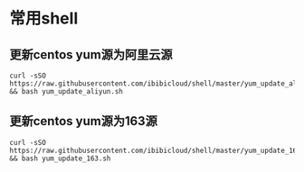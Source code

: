 # 常用shell

## 更新centos yum源为阿里云源
~~~
curl -sSO https://raw.githubusercontent.com/ibibicloud/shell/master/yum_update_aliyun.sh && bash yum_update_aliyun.sh
~~~

## 更新centos yum源为163源
~~~
curl -sSO https://raw.githubusercontent.com/ibibicloud/shell/master/yum_update_163.sh && bash yum_update_163.sh
~~~